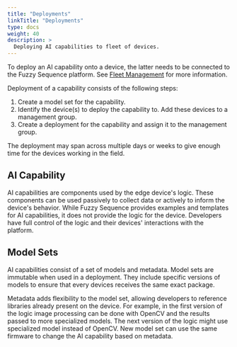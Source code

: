```yaml
---
title: "Deployments"
linkTitle: "Deployments"
type: docs
weight: 40
description: >
  Deploying AI capabilities to fleet of devices.
---
```


To deploy an AI capability onto a device, the latter needs to be connected to the Fuzzy Sequence platform.
See [Fleet Management](/fleet-management) for more information.

Deployment of a capability consists of the following steps:

1. Create a model set for the capability.
2. Identify the device(s) to deploy the capability to. Add these devices to a management group.
3. Create a deployment for the capability and assign it to the management group.

The deployment may span across multiple days or weeks to give enough time for the devices working in the field.


## AI Capability

AI capabilities are components used by the edge device's logic.
These components can be used passively to collect data or actively to inform the device's behavior.
While Fuzzy Sequence provides examples and templates for AI capabilities, it does not provide the logic for the device.
Developers have full control of the logic and their devices' interactions with the platform.

## Model Sets

AI capabilities consist of a set of models and metadata. Model sets are immutable when used in a deployment.
They include specific versions of models to ensure that every devices receives the same exact package.

Metadata adds flexibility to the model set, allowing developers to reference libraries already present on the device.
For example, in the first version of the logic image processing can be done with OpenCV and
the results passed to more specialized models. The next version of the logic might use specialized model instead of OpenCV.
New model set can use the same firmware to change the AI capability based on metadata.

